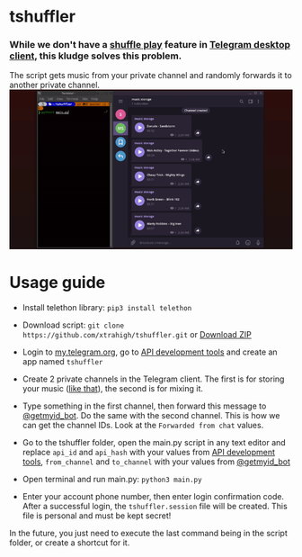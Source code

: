 # tshuffler
### While we don't have a [shuffle play](https://github.com/telegramdesktop/tdesktop/pull/7700) feature in [Telegram desktop client](https://github.com/telegramdesktop/tdesktop), this kludge solves this problem.

The script gets music from your private channel and randomly forwards it to another private channel.
![preview](https://github.com/xtrahigh/tshuffler/blob/master/preview.gif)
# Usage guide

- Install telethon library: `pip3 install telethon`

- Download script: `git clone https://github.com/xtrahigh/tshuffler.git` or [Download ZIP](https://github.com/xtrahigh/tshuffler/archive/master.zip)

- Login to [my.telegram.org](https://my.telegram.org), go to [API development tools](https://my.telegram.org/apps) and create an app named `tshuffler`

- Create 2 private channels in the Telegram client. The first is for storing your music ([like that](https://t.me/cctracks_Rock)), the second is for mixing it.

- Type something in the first channel, then forward this message to [@getmyid_bot](https://t.me/getmyid_bot). Do the same with the second channel. This is how we can get the channel IDs. Look at the `Forwarded from chat` values.

- Go to the tshuffler folder, open the main.py script in any text editor and replace `api_id` and `api_hash` with your values from [API development tools](https://my.telegram.org/apps), `from_channel` and `to_channel` with your values from [@getmyid_bot](https://t.me/getmyid_bot)

- Open terminal and run main.py: `python3 main.py`

- Enter your account phone number, then enter login confirmation code. After a successful login, the `tshuffler.session` file will be created. This file is personal and must be kept secret!

In the future, you just need to execute the last command being in the script folder, or create a shortcut for it.
